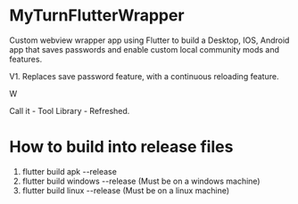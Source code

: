 # MyTurnFlutterWrapper
Custom webview wrapper app using Flutter to build a Desktop, IOS, Android app that saves passwords and enable custom local community mods and features. 

V1. Replaces save password feature, with a continuous reloading feature. 

W

Call it - Tool Library - Refreshed.


# How to build into release files

1. flutter build apk --release
2. flutter build windows --release (Must be on a windows machine)
3. flutter build linux --release (Must be on a linux machine)


